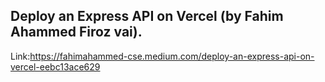 ## Deploy an Express API on Vercel (by Fahim Ahammed Firoz vai).
Link:https://fahimahammed-cse.medium.com/deploy-an-express-api-on-vercel-eebc13ace629